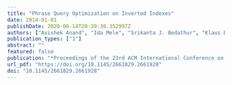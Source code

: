 ```yaml
---
title: "Phrase Query Optimization on Inverted Indexes"
date: 2014-01-01
publishDate: 2020-06-14T20:39:30.352997Z
authors: ["Avishek Anand", "Ida Mele", "Srikanta J. Bedathur", "Klaus Berberich"]
publication_types: ["1"]
abstract: ""
featured: false
publication: "*Proceedings of the 23rd ACM International Conference on Conference on Information and Knowledge Management, CIKM 2014, Shanghai, China, November 3-7, 2014*"
url_pdf: "https://doi.org/10.1145/2661829.2661928"
doi: "10.1145/2661829.2661928"
---
```


